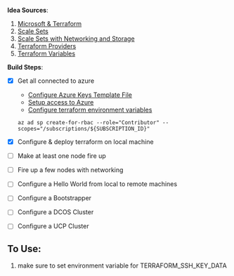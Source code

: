 **Idea Sources**:
1. [Microsoft & Terraform](https://docs.microsoft.com/en-us/azure/terraform/)
1. [Scale Sets](https://docs.microsoft.com/en-us/azure/virtual-machine-scale-sets/overview)
1. [Scale Sets with Networking and Storage](https://docs.microsoft.com/en-us/azure/terraform/terraform-create-vm-scaleset-network-disks-hcl)
1. [Terraform Providers](https://github.com/terraform-providers)
1. [Terraform Variables](https://www.terraform.io/docs/configuration/variables.html)


**Build Steps**:
- [x] Get all connected to azure
  - [Configure Azure Keys Template File](https://github.com/bernadinm/terraform-dcos/blob/master/azure/README.md#configure-your-azure-id-keys)
  - [Setup access to Azure](https://docs.microsoft.com/en-us/azure/virtual-machines/linux/terraform-install-configure#set-up-terraform-access-to-azure)
  - [Configure terraform environment variables](https://docs.microsoft.com/en-us/azure/virtual-machines/linux/terraform-install-configure#configure-terraform-environment-variables)

  `az ad sp create-for-rbac --role="Contributor" --scopes="/subscriptions/${SUBSCRIPTION_ID}"`
- [x] Configure & deploy terraform on local machine
- [ ] Make at least one node fire up
- [ ] Fire up a few nodes with networking
- [ ] Configure a Hello World from local to remote machines
- [ ] Configure a Bootstrapper
- [ ] Configure a DCOS Cluster
- [ ] Configure a UCP Cluster

## To Use:
1. make sure to set environment variable for TERRAFORM_SSH_KEY_DATA
